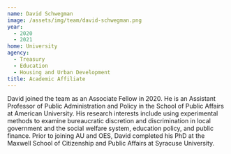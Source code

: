 ```yaml
---
name: David Schwegman
image: /assets/img/team/david-schwegman.png
year:
  - 2020
  - 2021
home: University
agency:
  - Treasury
  - Education
  - Housing and Urban Development
title: Academic Affiliate
---
```

David joined the team as an Associate Fellow in 2020. He is an Assistant Professor of Public Administration and Policy in the School of Public Affairs at American University. His research interests include using experimental methods to examine bureaucratic discretion and discrimination in local government and the social welfare system, education policy, and public finance. Prior to joining AU and OES, David completed his PhD at the Maxwell School of Citizenship and Public Affairs at Syracuse University. 
